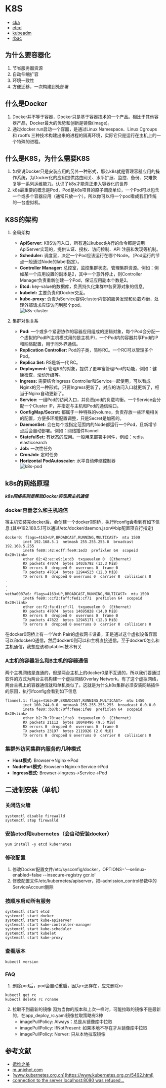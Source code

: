 # K8S

- [cka](cka/README.md) 
- [etcd](etcd/README.md) 
- [kubeadm](kubeadm/README.md)
- [rbac](rbac/README.md)

## 为什么要容器化
1. 节省服务器资源
2. 自动伸缩扩容
3. 环境一致性
4. 方便迁移，一次构建到处部署

## 什么是Docker
1. Docker并不等于容器，Docker只是基于容器技术的一个产品。相比于其他容器产品，Docker最大的优势和创新是镜像(image)。
2. 通过docker run启动一个容器，是通过Linux Namespace、Linux Cgroups 和 rootfs 三种技术构建出来的进程的隔离环境，实际它只是运行在主机上的一个特殊的进程。

## 什么是K8S，为什么需要K8S
1. 如果说Docker只是安装应用的另外一种形式，那么k8s就是管理容器应用的操作系统，为Docker化的应用提供路由网关、水平扩展、监控、备份、灾难恢复等一系列运维能力。认识了k8s才能真正走入容器化的世界
2. k8s最重要的概念是Pod，Pod是k8s项目的原子调度单位，一个Pod可以包含一个或多个容器应用（通常只放一个）。所以你可以将一个pod看成我们传统的一台虚拟机。

## K8S的架构
1. 全局架构
    - **ApiServer:** K8S访问入口，所有通过kubectl执行的命令都是调用ApiServer实现的，提供认证、授权、访问控制、API 注册和发现等机制。
    - **Scheduler:** 调度室，决定一个Pod应该运行在哪个Node。（Pod运行的节点一般通过Node的label指定）。
    - **Controller Manager:** 总控室，监控集群状态，管理集群资源。例如：例如某一个应用设置的副本是2，其中一个意外停止，则Controller Manager负责重新创建一个Pod，保证应用副本个数是2。
    - **Etcd:** key-value的数据库，负责持久化集群中各资源对象的信息。
    - **kubelet:** 主要负责和Docker交互。
    - **kube-proxy:** 负责为Service提供cluster内部的服务发现和负载均衡，处理外部请求应该访问到那个pod。<br>
![k8s-cluster](https://github.com/lgfei/mybook/raw/master/notes/k8s/k8s-pod.png)

2. 集群对象关系<br>
    - **Pod:** 一个或多个紧密协作的容器应用组成的逻辑对象，每个Pod会分配一个虚拟的PodIP(主机模式用的是主机IP)，一个Pod内的容器共享Pod的IP和网络配置，用于同外界通信。
    - **Replication Controller:** Pod的子类，简称RC。一个RC可以管理多个Pod。
    - **Replica Set:** RS是新一代 RC。
    - **Deployment:** 管理RS的对象，提供了更丰富管理Pod的功能，例如：健康检查，滚动升级等。
    - **Ingress:** 需要结合Ingress Controller和Service一起使用，可以看成Nginx的另一种形式，只要Ingress更新了，对应的访问入口就更新了，相当于Nginx自动更新了。
    - **Service:** 一组Pod的访问入口，并负责pod的负载均衡。一个Service会分配一个Cluster IP，并指定与主机和Pod的通信端口。
    - **ConfigMap/Secret:** 都属于一种特殊的volume，负责存放一些环境相关的配置，方便多环境配置调整，只是Secret是加密的。
    - **DaemonSet:** 会在每个或指定范围内的Node都运行一个Pod，且新增节点后会自动部署。例如：网络插件flannel
    - **StatefulSet:** 有状态的应用。一般用来部署中间件，例如：redis，elasticsearch
    - **Job:** 一次性任务
    - **CronJob:** 定时任务
    - **Horizontal PodAutoscaler:** 水平自动伸缩控制器<br>
![k8s-pod](https://github.com/lgfei/mybook/raw/master/notes/k8s/k8s-pod.png)

## k8s的网络原理
***k8s网络实则是帮助Docker实现跨主机通信***<br>

### docker容器怎么和主机通信
宿主机安装完docker后，会创建一个docker0网桥，执行ifconfig会看到有如下信息:(其中192.168.5.1可以通过/etc/docker/daemon.json中bip配置项自行指定)
```text
docker0: flags=4163<UP,BROADCAST,RUNNING,MULTICAST>  mtu 1500
        inet 192.168.5.1  netmask 255.255.255.0  broadcast 192.168.5.255
        inet6 fe80::42:ecff:fee9:1ed3  prefixlen 64  scopeid 0x20<link>
        ether 02:42:ec:e9:1e:d3  txqueuelen 0  (Ethernet)
        RX packets 47074  bytes 14036792 (13.3 MiB)
        RX errors 0  dropped 0  overruns 0  frame 0
        TX packets 47814  bytes 12944523 (12.3 MiB)
        TX errors 0  dropped 0 overruns 0  carrier 0  collisions 0
.
.
.
vetha0087a6: flags=4163<UP,BROADCAST,RUNNING,MULTICAST>  mtu 1500
        inet6 fe80::ccf2:faff:fed1:cf71  prefixlen 64  scopeid 0x20<link>
        ether ce:f2:fa:d1:cf:71  txqueuelen 0  (Ethernet)
        RX packets 47074  bytes 14695828 (14.0 MiB)
        RX errors 0  dropped 0  overruns 0  frame 0
        TX packets 47822  bytes 12945171 (12.3 MiB)
        TX errors 0  dropped 0 overruns 0  carrier 0  collisions 0
```
在docker0网桥上有一个Veth Pair的虚拟网卡设备，正是通过这个虚拟设备容器可以和docker0通信，然后docker0则可以和主机直接通信。至于docker0怎么和主机通信，我想应该和iptables技术有关<br>

### A主机的容器怎么和B主机的容器通信
两个主机网络是连通的，但是两台主机上的docker0是不互通的，所以我们要通过软件的方式为两台主机构建一个虚拟网络Overlay Network。有了这个虚拟网络，两台主机上的容器通信就和单机类似了。这就是为什么k8s集群必须安装网络插件的原因，执行ifconfig会看到如下信息
```text
flannel.1: flags=4163<UP,BROADCAST,RUNNING,MULTICAST>  mtu 1450
        inet 100.244.0.0  netmask 255.255.255.255  broadcast 0.0.0.0
        inet6 fe80::b07b:70ff:feae:1fe8  prefixlen 64  scopeid 0x20<link>
        ether b2:7b:70:ae:1f:e8  txqueuelen 0  (Ethernet)
        RX packets 21112  bytes 10048496 (9.5 MiB)
        RX errors 0  dropped 0  overruns 0  frame 0
        TX packets 23197  bytes 2119926 (2.0 MiB)
        TX errors 0  dropped 8 overruns 0  carrier 0  collisions 0
```

### 集群外访问集群内服务的几种模式
- **Host模式:** Browser->Nginx->Pod
- **NodePort模式:** Browser->Nginx->Service->Pod
- **Ingress模式:** Browser->Ingress->Service->Pod

## 二进制安装（单机）

### 关闭防火墙
```shell
systemctl disable firewalld  
systemctl stop firewalld 
```

### 安装etcd和kubernetes（会自动安装docker）
```shell
yum install -y etcd kubernetes
```

### 修改配置
1. 修改Docker配置文件/etc/sysconfig/docker，OPTIONS='--selinux-enabled=false --insecure-registry gcr.io'  
2. 修改配置文件/etc/kubernetes/apiserver，把–admission_control参数中的ServiceAccount删除

### 按顺序启动所有服务
```shell
systemctl start etcd  
systemctl start docker  
systemctl start kube-apiserver  
systemctl start kube-controller-manager  
systemctl start kube-scheduler  
systemctl start kubelet  
systemctl start kube-proxy
```

### 查看版本
```shell
kubectl version
```

### FAQ
1. 删除pod后，pod会自动重启，因为rc还存在，应先删除rc
```shell
kubectl get rc
kubectl delete rc rcname
```

2. 拉取不到最新的镜像
因为当你的版本和上次一样时，可能拉取的镜像不是最新的，在app_deploy_rc.yaml镜像拉取策略有3种
    - imagePullPolicy: Always：总是从镜像库中拉取
    - imagePullPolicy: IfNotPresent: 如果本地不存在才从镜像库中拉取
    - imagePullPolicy: Nerver: 只从本地拉取镜像

## 参考文献
- [运维之美](https://www.hi-linux.com/)
- [m.unixhot.com](http://m.unixhot.com/kubernetes/kubernetes-aliyun.html)  
- [www.kubernetes.org.cn](https://www.kubernetes.org.cn/5462.html)  
- [connection to the server localhost:8080 was refused...](https://www.jianshu.com/p/6fa06b9bbf6a) 